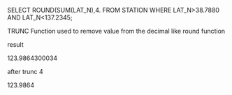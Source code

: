 SELECT ROUND(SUM(LAT_N),4. FROM STATION WHERE LAT_N>38.7880 AND LAT_N<137.2345;


TRUNC Function used to remove value from the decimal like round function


result

123.9864300034

after trunc  4

123.9864

